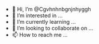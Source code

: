 - 👋 Hi, I’m @Cgvhnhnbgnjnhyggh
- 👀 I’m interested in ...
- 🌱 I’m currently learning ...
- 💞️ I’m looking to collaborate on ...
- 📫 How to reach me ...

<!---
Cgvhnhnbgnjnhyggh/Cgvhnhnbgnjnhyggh is a ✨ special ✨ repository because its `README.md` (this file) appears on your GitHub profile.
You can click the Preview link to take a look at your changes.
--->
